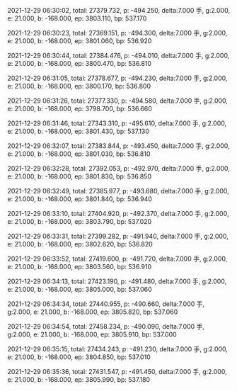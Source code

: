 2021-12-29 06:30:02, total: 27379.732, p: -494.250, delta:7.000 手, g:2.000, e: 21.000, b: -168.000, ep: 3803.110, bp: 537.170

2021-12-29 06:30:23, total: 27369.151, p: -494.300, delta:7.000 手, g:2.000, e: 21.000, b: -168.000, ep: 3801.060, bp: 536.920

2021-12-29 06:30:44, total: 27384.476, p: -494.010, delta:7.000 手, g:2.000, e: 21.000, b: -168.000, ep: 3800.470, bp: 536.810

2021-12-29 06:31:05, total: 27378.677, p: -494.230, delta:7.000 手, g:2.000, e: 21.000, b: -168.000, ep: 3800.170, bp: 536.800

2021-12-29 06:31:26, total: 27377.330, p: -494.580, delta:7.000 手, g:2.000, e: 21.000, b: -168.000, ep: 3798.700, bp: 536.660

2021-12-29 06:31:46, total: 27343.310, p: -495.610, delta:7.000 手, g:2.000, e: 21.000, b: -168.000, ep: 3801.430, bp: 537.130

2021-12-29 06:32:07, total: 27383.844, p: -493.450, delta:7.000 手, g:2.000, e: 21.000, b: -168.000, ep: 3801.030, bp: 536.810

2021-12-29 06:32:28, total: 27392.053, p: -492.970, delta:7.000 手, g:2.000, e: 21.000, b: -168.000, ep: 3801.830, bp: 536.850

2021-12-29 06:32:49, total: 27385.977, p: -493.680, delta:7.000 手, g:2.000, e: 21.000, b: -168.000, ep: 3801.840, bp: 536.940

2021-12-29 06:33:10, total: 27404.920, p: -492.370, delta:7.000 手, g:2.000, e: 21.000, b: -168.000, ep: 3803.790, bp: 537.020

2021-12-29 06:33:31, total: 27399.282, p: -491.940, delta:7.000 手, g:2.000, e: 21.000, b: -168.000, ep: 3802.620, bp: 536.820

2021-12-29 06:33:52, total: 27419.600, p: -491.720, delta:7.000 手, g:2.000, e: 21.000, b: -168.000, ep: 3803.560, bp: 536.910

2021-12-29 06:34:13, total: 27423.190, p: -491.480, delta:7.000 手, g:2.000, e: 21.000, b: -168.000, ep: 3805.000, bp: 537.060

2021-12-29 06:34:34, total: 27440.955, p: -490.660, delta:7.000 手, g:2.000, e: 21.000, b: -168.000, ep: 3805.820, bp: 537.060

2021-12-29 06:34:54, total: 27458.234, p: -490.090, delta:7.000 手, g:2.000, e: 21.000, b: -168.000, ep: 3805.910, bp: 537.000

2021-12-29 06:35:15, total: 27434.243, p: -491.230, delta:7.000 手, g:2.000, e: 21.000, b: -168.000, ep: 3804.850, bp: 537.010

2021-12-29 06:35:36, total: 27431.547, p: -491.450, delta:7.000 手, g:2.000, e: 21.000, b: -168.000, ep: 3805.990, bp: 537.180